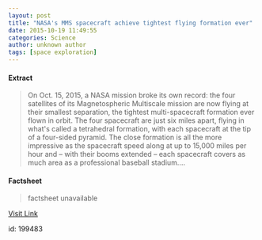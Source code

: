 ```yaml
---
layout: post
title: "NASA's MMS spacecraft achieve tightest flying formation ever"
date: 2015-10-19 11:49:55
categories: Science
author: unknown author
tags: [space exploration]
---
```



#### Extract
>On Oct. 15, 2015, a NASA mission broke its own record: the four satellites of its Magnetospheric Multiscale mission are now flying at their smallest separation, the tightest multi-spacecraft formation ever flown in orbit. The four spacecraft are just six miles apart, flying in what's called a tetrahedral formation, with each spacecraft at the tip of a four-sided pyramid. The close formation is all the more impressive as the spacecraft speed along at up to 15,000 miles per hour and – with their booms extended – each spacecraft covers as much area as a professional baseball stadium....

#### Factsheet
>factsheet unavailable

[Visit Link](http://phys.org/news/2015-10-nasa-mms-spacecraft-tightest-formation.html)

id:  199483


